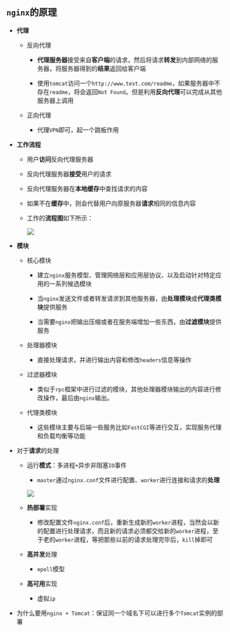 ## `nginx`的原理
* **代理**
    * 反向代理
    
        * **代理服务器**接受来自**客户端**的请求，然后将请求**转发**到内部网络的服务器，将服务器得到的**结果**返回给客户端
        
        * 使用`tomcat`访问一个`http://www.test.com/readme`，如果服务器中不存在`readme`，将会返回`Not Found`。但是利用**反向代理**可以完成从其他服务器上调用
    * 正向代理 
        * 代理`VPN`即可，起一个跳板作用 
* **工作流程**
    * 用户**访问**反向代理服务器 
    * 反向代理服务器**接受**用户的请求
    
    * 反向代理服务器在**本地缓存**中查找请求的内容
    * 如果不在**缓存**中，则会代替用户向原服务器**请求**相同的信息内容
    * 工作的**流程图**如下所示：
    
        ![](https://lh3.googleusercontent.com/-9qOAanhY5P0/W-7D-v-JAoI/AAAAAAAAABk/dNzlsx4wjYwc_GH_4279pJM82SgPadU4ACHMYCw/I/15423743895195.jpg)


    
* **模块**
    * 核心模块
    
        * 建立`nginx`服务模型、管理网络层和应用层协议、以及启动针对特定应用的一系列候选模块 
        
        * 当`nginx`发送文件或者转发请求到其他服务器，由**处理模块**或**代理类模块**提供服务
        * 当需要`nginx`把输出压缩或者在服务端增加一些东西，由**过滤模块**提供服务
    * 处理器模块
        * 直接处理请求，并进行输出内容和修改`headers`信息等操作
    * 过滤器模块
        * 类似于`rpc`框架中进行过滤的模块，其他处理器模块输出的内容进行修改操作，最后由`nginx`输出。
    * 代理类模块 
        * 这些模块主要与后端一些服务比如`FastCGI`等进行交互，实现服务代理和负载均衡等功能
* 对于**请求**的处理

    * 运行**模式**：多进程`+`异步非阻塞`IO`事件
        * `master`通过`nginx.conf`文件进行配置、`worker`进行连接和请求的**处理**
    
        ![](https://lh3.googleusercontent.com/-XKa5xihqMqg/W-7HBDA10PI/AAAAAAAAAB0/Pb3dCnypq78wQrlLgjqAZEInI9h3jryLgCHMYCw/I/15423751701401.jpg)

    * **热部署**实现
        * 修改配置文件`nginx.conf`后，重新生成新的`worker`进程，当然会以新的配置进行处理请求，而且新的请求必须都交给新的`worker`进程，至于老的`worker`进程，等把那些以前的请求处理完毕后，`kill`掉即可
    * **高并发**处理
        * `epoll`模型
    * **高可用**实现
        * 虚拟`ip` 
* 为什么要用`nginx + Tomcat`：保证同一个域名下可以进行多个`Tomcat`实例的部署

